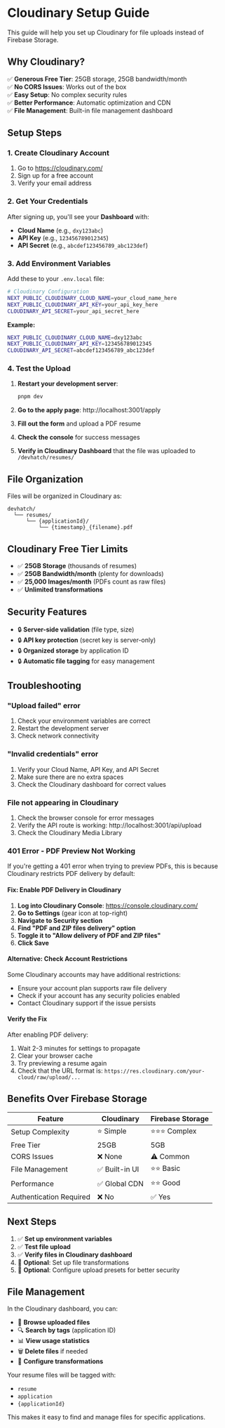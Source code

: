 # Cloudinary Setup Guide

This guide will help you set up Cloudinary for file uploads instead of Firebase Storage.

## Why Cloudinary?

✅ **Generous Free Tier**: 25GB storage, 25GB bandwidth/month  
✅ **No CORS Issues**: Works out of the box  
✅ **Easy Setup**: No complex security rules  
✅ **Better Performance**: Automatic optimization and CDN  
✅ **File Management**: Built-in file management dashboard  

## Setup Steps

### 1. Create Cloudinary Account

1. Go to https://cloudinary.com/
2. Sign up for a free account
3. Verify your email address

### 2. Get Your Credentials

After signing up, you'll see your **Dashboard** with:
- **Cloud Name** (e.g., `dxy123abc`)
- **API Key** (e.g., `123456789012345`)
- **API Secret** (e.g., `abcdef123456789_abc123def`)

### 3. Add Environment Variables

Add these to your `.env.local` file:

```bash
# Cloudinary Configuration
NEXT_PUBLIC_CLOUDINARY_CLOUD_NAME=your_cloud_name_here
NEXT_PUBLIC_CLOUDINARY_API_KEY=your_api_key_here
CLOUDINARY_API_SECRET=your_api_secret_here
```

**Example:**
```bash
NEXT_PUBLIC_CLOUDINARY_CLOUD_NAME=dxy123abc
NEXT_PUBLIC_CLOUDINARY_API_KEY=123456789012345
CLOUDINARY_API_SECRET=abcdef123456789_abc123def
```

### 4. Test the Upload

1. **Restart your development server**:
   ```bash
   pnpm dev
   ```

2. **Go to the apply page**: http://localhost:3001/apply

3. **Fill out the form** and upload a PDF resume

4. **Check the console** for success messages

5. **Verify in Cloudinary Dashboard** that the file was uploaded to `/devhatch/resumes/`

## File Organization

Files will be organized in Cloudinary as:

```
devhatch/
  └── resumes/
      └── {applicationId}/
          └── {timestamp}_{filename}.pdf
```

## Cloudinary Free Tier Limits

- ✅ **25GB Storage** (thousands of resumes)
- ✅ **25GB Bandwidth/month** (plenty for downloads)
- ✅ **25,000 Images/month** (PDFs count as raw files)
- ✅ **Unlimited transformations**

## Security Features

- 🔒 **Server-side validation** (file type, size)
- 🔒 **API key protection** (secret key is server-only)
- 🔒 **Organized storage** by application ID
- 🔒 **Automatic file tagging** for easy management

## Troubleshooting

### "Upload failed" error
1. Check your environment variables are correct
2. Restart the development server
3. Check network connectivity

### "Invalid credentials" error
1. Verify your Cloud Name, API Key, and API Secret
2. Make sure there are no extra spaces
3. Check the Cloudinary dashboard for correct values

### File not appearing in Cloudinary
1. Check the browser console for error messages
2. Verify the API route is working: http://localhost:3001/api/upload
3. Check the Cloudinary Media Library

### **401 Error - PDF Preview Not Working**

If you're getting a 401 error when trying to preview PDFs, this is because Cloudinary restricts PDF delivery by default:

#### **Fix: Enable PDF Delivery in Cloudinary**

1. **Log into Cloudinary Console**: https://console.cloudinary.com/
2. **Go to Settings** (gear icon at top-right)
3. **Navigate to Security section**
4. **Find "PDF and ZIP files delivery" option**
5. **Toggle it to "Allow delivery of PDF and ZIP files"**
6. **Click Save**

#### **Alternative: Check Account Restrictions**

Some Cloudinary accounts may have additional restrictions:
- Ensure your account plan supports raw file delivery
- Check if your account has any security policies enabled
- Contact Cloudinary support if the issue persists

#### **Verify the Fix**

After enabling PDF delivery:
1. Wait 2-3 minutes for settings to propagate
2. Clear your browser cache
3. Try previewing a resume again
4. Check that the URL format is: `https://res.cloudinary.com/your-cloud/raw/upload/...`

## Benefits Over Firebase Storage

| Feature | Cloudinary | Firebase Storage |
|---------|------------|------------------|
| Setup Complexity | ⭐ Simple | ⭐⭐⭐ Complex |
| Free Tier | 25GB | 5GB |
| CORS Issues | ❌ None | ⚠️ Common |
| File Management | ✅ Built-in UI | ⭐⭐ Basic |
| Performance | ✅ Global CDN | ⭐⭐ Good |
| Authentication Required | ❌ No | ✅ Yes |

## Next Steps

1. ✅ **Set up environment variables**
2. ✅ **Test file upload**
3. ✅ **Verify files in Cloudinary dashboard**
4. 🔄 **Optional**: Set up file transformations
5. 🔄 **Optional**: Configure upload presets for better security

## File Management

In the Cloudinary dashboard, you can:
- 📁 **Browse uploaded files**
- 🔍 **Search by tags** (application ID)
- 📊 **View usage statistics**
- 🗑️ **Delete files** if needed
- 🔧 **Configure transformations**

Your resume files will be tagged with:
- `resume`
- `application`
- `{applicationId}`

This makes it easy to find and manage files for specific applications. 